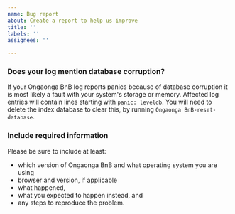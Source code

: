 ```yaml
---
name: Bug report
about: Create a report to help us improve
title: ''
labels: ''
assignees: ''

---
```


### Does your log mention database corruption?

If your Ongaonga BnB log reports panics because of database corruption it is
most likely a fault with your system's storage or memory. Affected log
entries will contain lines starting with `panic: leveldb`. You will need to
delete the index database to clear this, by running `Ongaonga BnB-reset-database`.

### Include required information

Please be sure to include at least:

 - which version of Ongaonga BnB and what operating system you are using
 - browser and version, if applicable
 - what happened,
 - what you expected to happen instead, and
 - any steps to reproduce the problem.
